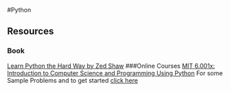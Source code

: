 #Python
## Resources
### Book
[Learn Python the Hard Way by Zed Shaw](Books/LPTHW.pdf)
###Online Courses
[MIT 6.001x: Introduction to Computer Science and Programming Using Python](https://www.edx.org/course/introduction-computer-science-mitx-6-00-1x-11) 
For some Sample Problems and to get started [click here](Src)
